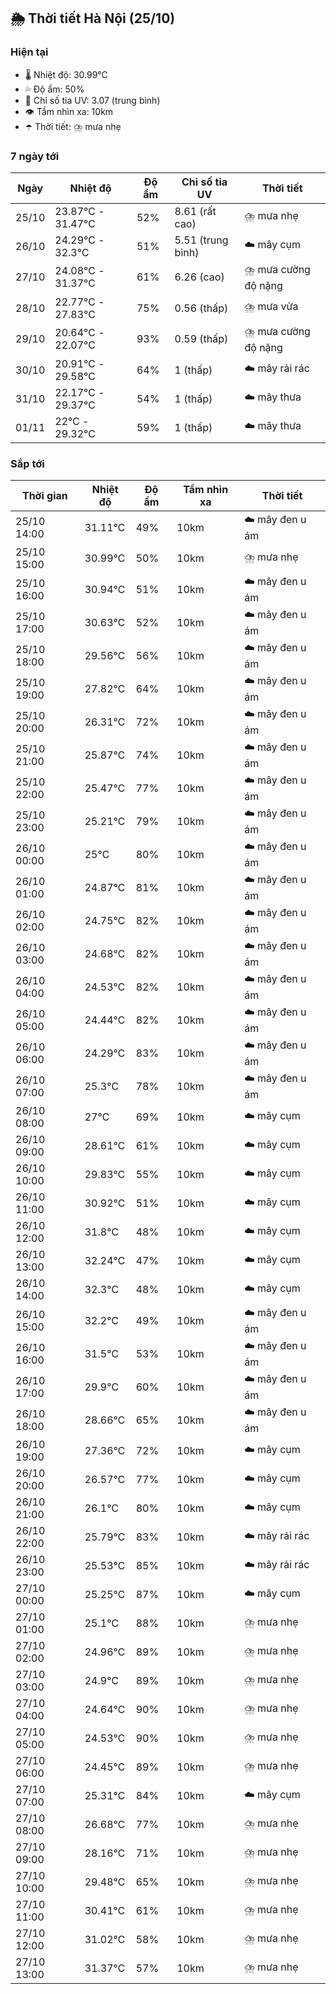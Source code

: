 ## 🌦️ Thời tiết Hà Nội (25/10)

### Hiện tại

- 🌡️ Nhiệt độ: 30.99℃
- 💦 Độ ẩm: 50%
- 🌟 Chỉ số tia UV: 3.07 (trung bình)
- 👁️ Tầm nhìn xa: 10km
- ☂️ Thời tiết: ⛈️ mưa nhẹ

### 7 ngày tới

| Ngày | Nhiệt độ | Độ ẩm | Chỉ số tia UV | Thời tiết |
| --- | --- | --- | --- | --- |
| 25/10 | 23.87℃ - 31.47℃ | 52% | 8.61 (rất cao) | ⛈️ mưa nhẹ |
| 26/10 | 24.29℃ - 32.3℃ | 51% | 5.51 (trung bình) | ☁️ mây cụm |
| 27/10 | 24.08℃ - 31.37℃ | 61% | 6.26 (cao) | ⛈️ mưa cường độ nặng |
| 28/10 | 22.77℃ - 27.83℃ | 75% | 0.56 (thấp) | ⛈️ mưa vừa |
| 29/10 | 20.64℃ - 22.07℃ | 93% | 0.59 (thấp) | ⛈️ mưa cường độ nặng |
| 30/10 | 20.91℃ - 29.58℃ | 64% | 1 (thấp) | ☁️ mây rải rác |
| 31/10 | 22.17℃ - 29.37℃ | 54% | 1 (thấp) | ☁️ mây thưa |
| 01/11 | 22℃ - 29.32℃ | 59% | 1 (thấp) | ☁️ mây thưa |

### Sắp tới

| Thời gian | Nhiệt độ | Độ ẩm | Tầm nhìn xa | Thời tiết |
| --- | --- | --- | --- | --- |
| 25/10 14:00 | 31.11℃ | 49% | 10km | ☁️ mây đen u ám |
| 25/10 15:00 | 30.99℃ | 50% | 10km | ⛈️ mưa nhẹ |
| 25/10 16:00 | 30.94℃ | 51% | 10km | ☁️ mây đen u ám |
| 25/10 17:00 | 30.63℃ | 52% | 10km | ☁️ mây đen u ám |
| 25/10 18:00 | 29.56℃ | 56% | 10km | ☁️ mây đen u ám |
| 25/10 19:00 | 27.82℃ | 64% | 10km | ☁️ mây đen u ám |
| 25/10 20:00 | 26.31℃ | 72% | 10km | ☁️ mây đen u ám |
| 25/10 21:00 | 25.87℃ | 74% | 10km | ☁️ mây đen u ám |
| 25/10 22:00 | 25.47℃ | 77% | 10km | ☁️ mây đen u ám |
| 25/10 23:00 | 25.21℃ | 79% | 10km | ☁️ mây đen u ám |
| 26/10 00:00 | 25℃ | 80% | 10km | ☁️ mây đen u ám |
| 26/10 01:00 | 24.87℃ | 81% | 10km | ☁️ mây đen u ám |
| 26/10 02:00 | 24.75℃ | 82% | 10km | ☁️ mây đen u ám |
| 26/10 03:00 | 24.68℃ | 82% | 10km | ☁️ mây đen u ám |
| 26/10 04:00 | 24.53℃ | 82% | 10km | ☁️ mây đen u ám |
| 26/10 05:00 | 24.44℃ | 82% | 10km | ☁️ mây đen u ám |
| 26/10 06:00 | 24.29℃ | 83% | 10km | ☁️ mây đen u ám |
| 26/10 07:00 | 25.3℃ | 78% | 10km | ☁️ mây đen u ám |
| 26/10 08:00 | 27℃ | 69% | 10km | ☁️ mây cụm |
| 26/10 09:00 | 28.61℃ | 61% | 10km | ☁️ mây cụm |
| 26/10 10:00 | 29.83℃ | 55% | 10km | ☁️ mây cụm |
| 26/10 11:00 | 30.92℃ | 51% | 10km | ☁️ mây cụm |
| 26/10 12:00 | 31.8℃ | 48% | 10km | ☁️ mây cụm |
| 26/10 13:00 | 32.24℃ | 47% | 10km | ☁️ mây cụm |
| 26/10 14:00 | 32.3℃ | 48% | 10km | ☁️ mây cụm |
| 26/10 15:00 | 32.2℃ | 49% | 10km | ☁️ mây đen u ám |
| 26/10 16:00 | 31.5℃ | 53% | 10km | ☁️ mây đen u ám |
| 26/10 17:00 | 29.9℃ | 60% | 10km | ☁️ mây đen u ám |
| 26/10 18:00 | 28.66℃ | 65% | 10km | ☁️ mây đen u ám |
| 26/10 19:00 | 27.36℃ | 72% | 10km | ☁️ mây cụm |
| 26/10 20:00 | 26.57℃ | 77% | 10km | ☁️ mây cụm |
| 26/10 21:00 | 26.1℃ | 80% | 10km | ☁️ mây cụm |
| 26/10 22:00 | 25.79℃ | 83% | 10km | ☁️ mây rải rác |
| 26/10 23:00 | 25.53℃ | 85% | 10km | ☁️ mây rải rác |
| 27/10 00:00 | 25.25℃ | 87% | 10km | ☁️ mây cụm |
| 27/10 01:00 | 25.1℃ | 88% | 10km | ⛈️ mưa nhẹ |
| 27/10 02:00 | 24.96℃ | 89% | 10km | ⛈️ mưa nhẹ |
| 27/10 03:00 | 24.9℃ | 89% | 10km | ⛈️ mưa nhẹ |
| 27/10 04:00 | 24.64℃ | 90% | 10km | ⛈️ mưa nhẹ |
| 27/10 05:00 | 24.53℃ | 90% | 10km | ⛈️ mưa nhẹ |
| 27/10 06:00 | 24.45℃ | 89% | 10km | ⛈️ mưa nhẹ |
| 27/10 07:00 | 25.31℃ | 84% | 10km | ☁️ mây cụm |
| 27/10 08:00 | 26.68℃ | 77% | 10km | ⛈️ mưa nhẹ |
| 27/10 09:00 | 28.16℃ | 71% | 10km | ⛈️ mưa nhẹ |
| 27/10 10:00 | 29.48℃ | 65% | 10km | ⛈️ mưa nhẹ |
| 27/10 11:00 | 30.41℃ | 61% | 10km | ⛈️ mưa nhẹ |
| 27/10 12:00 | 31.02℃ | 58% | 10km | ⛈️ mưa nhẹ |
| 27/10 13:00 | 31.37℃ | 57% | 10km | ⛈️ mưa nhẹ |
